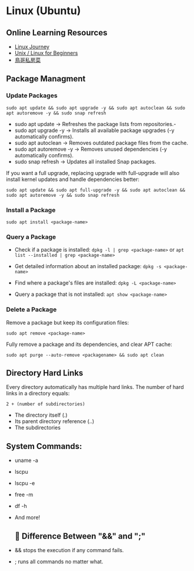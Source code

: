 # Linux (Ubuntu)

## Online Learning Resources
- [Linux Journey](https://linuxjourney.com/)
- [Unix / Linux for Beginners](https://www.tutorialspoint.com/unix/index.htm)
- [鳥哥私房菜](https://linux.vbird.org/)

## Package Managment
### Update Packages
`sudo apt update && sudo apt upgrade -y && sudo apt autoclean && sudo apt autoremove -y && sudo snap refresh`
- sudo apt update → Refreshes the package lists from repositories.-
- sudo apt upgrade -y → Installs all available package upgrades (-y automatically confirms).
- sudo apt autoclean → Removes outdated package files from the cache.
- sudo apt autoremove -y → Removes unused dependencies (-y automatically confirms).
- sudo snap refresh → Updates all installed Snap packages.

If you want a full upgrade, replacing upgrade with full-upgrade will also install kernel updates and handle dependencies better:

`sudo apt update && sudo apt full-upgrade -y && sudo apt autoclean && sudo apt autoremove -y && sudo snap refresh`

### Install a Package
`sudo apt install <package-name>`

### Query a Package
- Check if a package is installed: `dpkg -l | grep <package-name>` or `apt list --installed | grep <package-name>`

- Get detailed information about an installed package: `dpkg -s <package-name>`

- Find where a package's files are installed: `dpkg -L <package-name>`

- Query a package that is not installed: `apt show <package-name>`

### Delete a Package
Remove a package but keep its configuration files:

`sudo apt remove <package-name>`

Fully remove a package and its dependencies, and clear APT cache:

`sudo apt purge --auto-remove <packagename> && sudo apt clean`

## Directory Hard Links
Every directory automatically has multiple hard links. The number of hard links in a directory equals:

`2 + (number of subdirectories)`
- The directory itself (.)
- Its parent directory reference (..)
- The subdirectories

## System Commands:
- uname -a
- lscpu
- lscpu -e
- free -m
- df -h
- And more!

  ## 🚨 Difference Between "&&" and ";"
- && stops the execution if any command fails.
- ; runs all commands no matter what.
